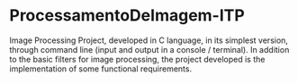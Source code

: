 # ProcessamentoDeImagem-ITP
Image Processing Project, developed in C language, in its simplest version, through command line (input and output in a console / terminal). In addition to the basic filters for image processing, the project developed is the implementation of some functional requirements.
